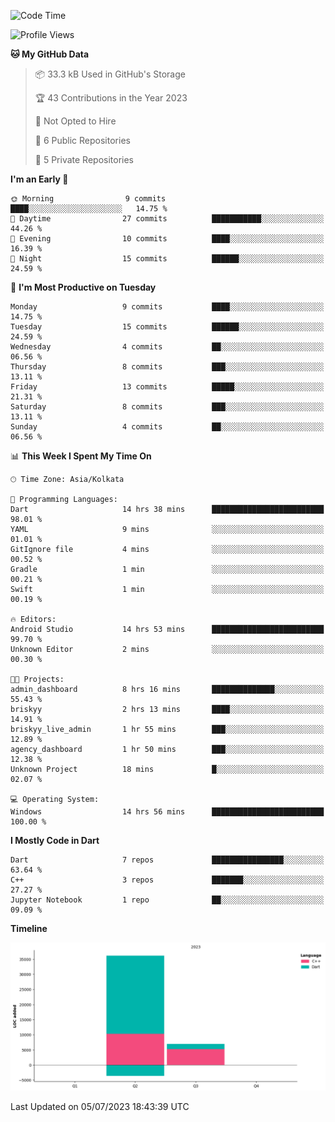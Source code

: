 <!--START_SECTION:waka-->
![Code Time](http://img.shields.io/badge/Code%20Time-85%20hrs%2025%20mins-blue)

![Profile Views](http://img.shields.io/badge/Profile%20Views-1-blue)

**🐱 My GitHub Data** 

> 📦 33.3 kB Used in GitHub's Storage 
 > 
> 🏆 43 Contributions in the Year 2023
 > 
> 🚫 Not Opted to Hire
 > 
> 📜 6 Public Repositories 
 > 
> 🔑 5 Private Repositories 
 > 
**I'm an Early 🐤** 

```text
🌞 Morning                9 commits           ████░░░░░░░░░░░░░░░░░░░░░   14.75 % 
🌆 Daytime                27 commits          ███████████░░░░░░░░░░░░░░   44.26 % 
🌃 Evening                10 commits          ████░░░░░░░░░░░░░░░░░░░░░   16.39 % 
🌙 Night                  15 commits          ██████░░░░░░░░░░░░░░░░░░░   24.59 % 
```
📅 **I'm Most Productive on Tuesday** 

```text
Monday                   9 commits           ████░░░░░░░░░░░░░░░░░░░░░   14.75 % 
Tuesday                  15 commits          ██████░░░░░░░░░░░░░░░░░░░   24.59 % 
Wednesday                4 commits           ██░░░░░░░░░░░░░░░░░░░░░░░   06.56 % 
Thursday                 8 commits           ███░░░░░░░░░░░░░░░░░░░░░░   13.11 % 
Friday                   13 commits          █████░░░░░░░░░░░░░░░░░░░░   21.31 % 
Saturday                 8 commits           ███░░░░░░░░░░░░░░░░░░░░░░   13.11 % 
Sunday                   4 commits           ██░░░░░░░░░░░░░░░░░░░░░░░   06.56 % 
```


📊 **This Week I Spent My Time On** 

```text
🕑︎ Time Zone: Asia/Kolkata

💬 Programming Languages: 
Dart                     14 hrs 38 mins      █████████████████████████   98.01 % 
YAML                     9 mins              ░░░░░░░░░░░░░░░░░░░░░░░░░   01.01 % 
GitIgnore file           4 mins              ░░░░░░░░░░░░░░░░░░░░░░░░░   00.52 % 
Gradle                   1 min               ░░░░░░░░░░░░░░░░░░░░░░░░░   00.21 % 
Swift                    1 min               ░░░░░░░░░░░░░░░░░░░░░░░░░   00.19 % 

🔥 Editors: 
Android Studio           14 hrs 53 mins      █████████████████████████   99.70 % 
Unknown Editor           2 mins              ░░░░░░░░░░░░░░░░░░░░░░░░░   00.30 % 

🐱‍💻 Projects: 
admin_dashboard          8 hrs 16 mins       ██████████████░░░░░░░░░░░   55.43 % 
briskyy                  2 hrs 13 mins       ████░░░░░░░░░░░░░░░░░░░░░   14.91 % 
briskyy_live_admin       1 hr 55 mins        ███░░░░░░░░░░░░░░░░░░░░░░   12.89 % 
agency_dashboard         1 hr 50 mins        ███░░░░░░░░░░░░░░░░░░░░░░   12.38 % 
Unknown Project          18 mins             █░░░░░░░░░░░░░░░░░░░░░░░░   02.07 % 

💻 Operating System: 
Windows                  14 hrs 56 mins      █████████████████████████   100.00 % 
```

**I Mostly Code in Dart** 

```text
Dart                     7 repos             ████████████████░░░░░░░░░   63.64 % 
C++                      3 repos             ███████░░░░░░░░░░░░░░░░░░   27.27 % 
Jupyter Notebook         1 repo              ██░░░░░░░░░░░░░░░░░░░░░░░   09.09 % 
```



**Timeline**

![Lines of Code chart](https://raw.githubusercontent.com/sairam030/sairam030/main/assets/bar_graph.png)


 Last Updated on 05/07/2023 18:43:39 UTC
<!--END_SECTION:waka-->
